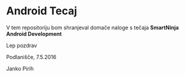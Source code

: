 # Android Tecaj

V tem repositoriju bom shranjeval domače naloge s tečaja **SmartNinja Android Development**


Lep pozdrav 

Podlanišče, 7.5.2016

Janko Pirih
